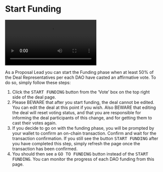 # Start Funding

<video style="max-width: 100% !important; height: auto !important;" controls preload="auto"><source src="https://ik.imagekit.io/primedao/PrimeDeals/8-start-funding_AP5JEEKx0.mp4" type="video/mp4">Your browser does not support the video tag.</video>

As a Proposal Lead you can start the Funding phase when at least 50% of the Deal Representatives per each DAO have casted an affirmative vote. To do so, simply follow these steps:

1. Click the <kbd>START FUNDING</kbd> button from the ‘Vote’ box on the top right side of the deal page.
2. Please BEWARE that after you start funding, the deal cannot be edited. You can edit the deal at this point if you wish. Also BEWARE that editing the deal will reset voting status, and that you are responsible for informing the deal participants of this change, and for getting them to cast their votes again.
3.  If you decide to go on with the funding phase, you will be prompted by your wallet to confirm an on-chain transaction. Confirm and wait for the transaction confirmation. If you still see the button <kbd>START FUNDING</kbd> after you have completed this step, simply refresh the page once the transaction has been confirmed. 
4. You should then see a <kbd>GO TO FUNDING</kbd> button instead of the <kbd>START FUNDING</kbd>. You can monitor the progress of each DAO funding from this page.